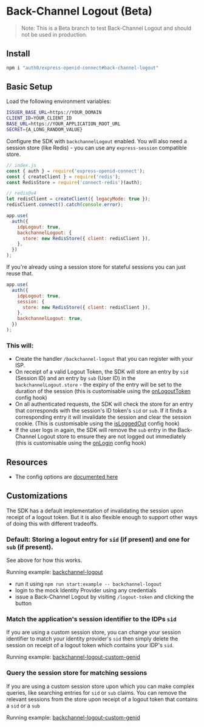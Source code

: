 # Back-Channel Logout (Beta)

> Note: This is a Beta branch to test Back-Channel Logout and should not be used in production.

## Install

```bash
npm i "auth0/express-openid-connect#back-channel-logout"
```

## Basic Setup

Load the following environment variables:

```bash
ISSUER_BASE_URL=https://YOUR_DOMAIN
CLIENT_ID=YOUR_CLIENT_ID
BASE_URL=https://YOUR_APPLICATION_ROOT_URL
SECRET={A_LONG_RANDOM_VALUE}
```

Configure the SDK with `backchannelLogout` enabled. You will also need a session store (like Redis) - you can use any `express-session` compatible store.

```js
// index.js
const { auth } = require('express-openid-connect');
const { createClient } = require('redis');
const RedisStore = require('connect-redis')(auth);

// redis@v4
let redisClient = createClient({ legacyMode: true });
redisClient.connect().catch(console.error);

app.use(
  auth({
    idpLogout: true,
    backchannelLogout: {
      store: new RedisStore({ client: redisClient }),
    },
  })
);
```

If you're already using a session store for stateful sessions you can just reuse that.

```js
app.use(
  auth({
    idpLogout: true,
    session: {
      store: new RedisStore({ client: redisClient }),
    },
    backchannelLogout: true,
  })
);
```

### This will:

- Create the handler `/backchannel-logout` that you can register with your ISP.
- On receipt of a valid Logout Token, the SDK will store an entry by `sid` (Session ID) and an entry by `sub` (User ID) in the `backchannelLogout.store` - the expiry of the entry will be set to the duration of the session (this is customisable using the [onLogoutToken](https://github.com/auth0/express-openid-connect/blob/back-channel-logout/index.d.ts#L522) config hook)
- On all authenticated requests, the SDK will check the store for an entry that corresponds with the session's ID token's `sid` or `sub`. If it finds a corresponding entry it will invalidate the session and clear the session cookie. (This is customisable using the [isLoggedOut](https://github.com/auth0/express-openid-connect/blob/back-channel-logout/index.d.ts#L536) config hook)
- If the user logs in again, the SDK will remove the `sub` entry in the Back-Channel Logout store to ensure they are not logged out immediately (this is customisable using the [onLogin](https://github.com/auth0/express-openid-connect/blob/back-channel-logout/index.d.ts#L550) config hook)

## Resources

- The config options are [documented here](https://github.com/auth0/express-openid-connect/blob/backchannel-logout/index.d.ts#L500)

## Customizations

The SDK has a default implementation of invalidating the session upon receipt of a logout token. But it is also flexible enough to support other ways of doing this with different tradeoffs.

### Default: Storing a logout entry for `sid` (if present) and one for `sub` (if present).

See above for how this works.

Running example: [backchannel-logout](https://github.com/auth0/express-openid-connect/blob/back-channel-logout/examples/backchannel-logout.js)

- run it using `npm run start:example -- backchannel-logout`
- login to the mock Identity Provider using any credentials
- issue a Back-Channel Logout by visiting `/logout-token` and clicking the button

### Match the application's session identifier to the IDPs `sid`

If you are using a custom session store, you can change your session identifier to match your identity provider's `sid` then simply delete the session on receipt of a logout token which contains your IDP's `sid`.

Running example: [backchannel-logout-custom-genid](https://github.com/auth0/express-openid-connect/blob/back-channel-logout/examples/backchannel-logout-custom-genid.js)

### Query the session store for matching sessions

If you are using a custom session store upon which you can make complex queries, like searching entries for `sid` or `sub` claims. You can remove the relevant sessions from the store upon receipt of a logout token that contains a `sid` or a `sub`

Running example: [backchannel-logout-custom-genid](https://github.com/auth0/express-openid-connect/blob/back-channel-logout/examples/backchannel-logout-custom-query-store.js)
